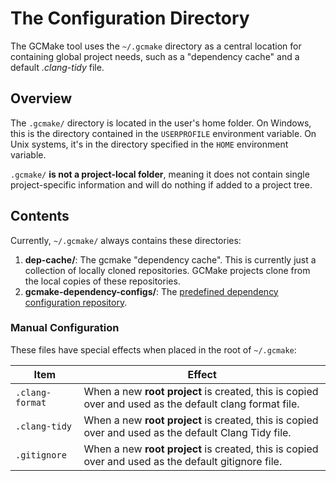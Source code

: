 # The Configuration Directory

The GCMake tool uses the `~/.gcmake` directory as a central location for containing
global project needs, such as a "dependency cache" and a default *.clang-tidy* file.

## Overview

The `.gcmake/` directory is located in the user's home folder. On Windows, this is the
directory contained in the `USERPROFILE` environment variable. On Unix systems, it's in the
directory specified in the `HOME` environment variable.

`.gcmake/` **is not a project-local folder**, meaning it does not contain single project-specific
information and will do nothing if added to a project tree.

## Contents

Currently, `~/.gcmake/` always contains these directories:

1. **dep-cache\/**: The gcmake "dependency cache". This is currently just a collection of locally cloned
    repositories. GCMake projects clone from the local copies of these repositories.
2. **gcmake-dependency-configs\/**: The [predefined dependency configuration repository](predefined_dependency_doc.md).

### Manual Configuration

These files have special effects when placed in the root of `~/.gcmake`:

| Item | Effect |
| --- | --- |
| `.clang-format` | When a new **root project** is created, this is copied over and used as the default clang format file. |
| `.clang-tidy` | When a new **root project** is created, this is copied over and used as the default Clang Tidy file. |
| `.gitignore` | When a new **root project** is created, this is copied over and used as the default gitignore file. |
